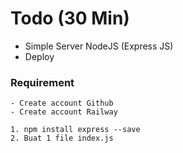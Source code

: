 Todo (30 Min)
============


- Simple Server NodeJS (Express JS)
- Deploy


### Requirement
```
- Create account Github
- Create account Railway
```

```
1. npm install express --save
2. Buat 1 file index.js
```
